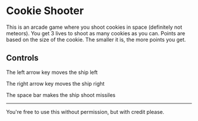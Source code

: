 # Cookie Shooter

This is an arcade game where you shoot cookies in space (definitely not meteors). You get 3 lives to shoot as many cookies as you can. Points are based on the size of the cookie. The smaller it is, the more points you get.


## Controls
The left arrow key moves the ship left

The right arrow key moves the ship right

The space bar makes the ship shoot missiles

---
You're free to use this without permission, but with credit please.
